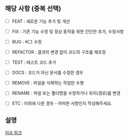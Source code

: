 <!-- PULL REQUEST TEMPLATE -->
<!-- (체크박스 "[ ]"를 "[x]"로 작성하여, 체크해주세요) -->

## 해당 사항 (중복 선택)

- [ ] FEAT : 새로운 기능 추가 및 개선
- [ ] FIX : 기존 기능 수정 및 정상 동작을 위한 간단한 추가, 수정사항
- [ ] BUG : 버그 수정
- [ ] REFACTOR : 결과의 변경 없이 코드의 구조를 재조정
- [ ] TEST : 테스트 코드 추가
- [ ] DOCS : 코드가 아닌 문서를 수정한 경우
- [ ] REMOVE : 파일을 삭제하는 작업만 수행
- [ ] RENAME : 파일 또는 폴더명을 수정하거나 위치(경로)를 변경
- [ ] ETC : 이외에 다른 경우 - 어떠한 사항인지 작성해주세요.


## 설명
<!-- 아래 링크에 이슈번호를 적어주세요. 예) .../kickzo/issues/123 -->

[이슈 링크](https://github.com/sgdevcamp2025/kickzo/issues/)

<!-- 변경사항에 대한 설명을 적어주세요. -->
